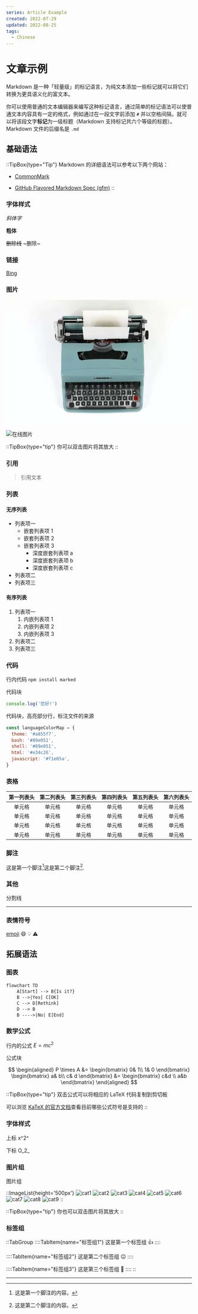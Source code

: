 ```yaml
---
series: Article Example
created: 2022-07-29
updated: 2022-08-25
tags:
  - Chinese
---
```


# 文章示例

Markdown 是一种「轻量级」的标记语言，为纯文本添加一些标记就可以将它们转换为更具语义化的富文本。

你可以使用普通的文本编辑器来编写这种标记语言，通过简单的标记语法可以使普通文本内容具有一定的格式，例如通过在一段文字前添加 `#` 并以空格间隔，就可以将该段文字**标记**为一级标题（Markdown 支持标记共六个等级的标题）。Markdown 文件的后缀名是 `.md`

## 基础语法

::TipBox{type="Tip"}
Markdown 的详细语法可以参考以下两个网站：

* [CommonMark](https://commonmark.org/)

* [GitHub Flavored Markdown Spec (gfm)](https://github.github.com/gfm/)
::

### 字体样式

*斜体字*

**粗体**

~~删除线~~ ~删除~

### 链接

[Bing](https://www.bing.com/)

### 图片

![本地图片](./images/typewriter.jpg)

![在线图片](http://placekitten.com/600/300)

::TipBox{type="tip"}
你可以双击图片将其放大
::

### 引用

> 引用文本

### 列表

#### 无序列表

* 列表项一
  * 嵌套列表项 1
  * 嵌套列表项 2
  * 嵌套列表项 3
    * 深度嵌套列表项 a
    * 深度嵌套列表项 b
    * 深度嵌套列表项 c
* 列表项二
* 列表项三

#### 有序列表

1. 列表项一
    1. 内嵌列表项 1
    2. 内嵌列表项 2
    3. 内嵌列表项 3
2. 列表项二
3. 列表项三


### 代码

行内代码 `npm install marked`

代码块

```javascript
console.log('您好!')
```

代码块，高亮部分行，标注文件的来源

```javascript [/components/content/ProseCode.vue] {2-4, 6}
const languageColorMap = {
  theme: '#a855f7',
  bash: '#89e051',
  shell: '#89e051',
  html: '#e34c26',
  javascript: '#f1e05a',
}
```

### 表格

| 第一列表头 | 第二列表头 | 第三列表头 | 第四列表头 | 第五列表头 | 第六列表头 |
| :---: | :---: | :---: | :---: | :---: | :---: |
| 单元格 | 单元格 | 单元格 | 单元格 | 单元格 | 单元格 |
| 单元格 | 单元格 | 单元格 | 单元格 | 单元格 | 单元格 |
| 单元格 | 单元格 | 单元格 | 单元格 | 单元格 | 单元格 |
| 单元格 | 单元格 | 单元格 | 单元格 | 单元格 | 单元格 |

### 脚注

这是第一个脚注[^1]这是第二个脚注[^2].

### 其他

分割线

---

### 表情符号

[emoji](https://www.webfx.com/tools/emoji-cheat-sheet/) :smile: :bulb: :warning:

## 拓展语法

### 图表

```mermaid
flowchart TD
    A[Start] --> B{Is it?}
    B -->|Yes| C[OK]
    C --> D[Rethink]
    D --> B
    B ---->|No| E[End]
```

### 数学公式
行内的公式 $E=mc^2$

公式块

$$
\begin{aligned}
P \times A
&=
\begin{bmatrix}
  0& 1\\
  1& 0
\end{bmatrix}
\begin{bmatrix}
  a& b\\
  c& d
\end{bmatrix}
&=
\begin{bmatrix}
  c&d \\
  a&b
\end{bmatrix}
\end{aligned}
$$

::TipBox{type="tip"}
双击公式可以将相应的 LaTeX 代码复制到剪切板

可以浏览 [KaTeX 的官方文档](https://katex.org/docs/supported.html)查看目前哪些公式符号是支持的
::

### 字体样式

上标 x^2^

下标 O_2_

### 图片组

图片组

::ImageList{height='500px'}
![cat1](http://placekitten.com/200)
![cat2](http://placekitten.com/600)
![cat3](http://placekitten.com/400)
![cat4](http://placekitten.com/500)
![cat5](http://placekitten.com/800)
![cat6](http://placekitten.com/1080)
![cat7](http://placekitten.com/800/1000)
![cat8](http://placekitten.com/600/800)
![cat9](http://placekitten.com/1000)
::

::TipBox{type="tip"}
你也可以双击图片将其放大
::

### 标签组

::TabGroup
::::TabItem{name="标签组1"}
这是第一个标签组 :thumbsup:
::::

::::TabItem{name="标签组2"}
这是第二个标签组 :wink:
::::

::::TabItem{name="标签组3"}
这是第三个标签组 :tada:
::::
::

---

[^1]: 这是第一个脚注的内容。
[^2]: 这是第二个脚注的内容。
